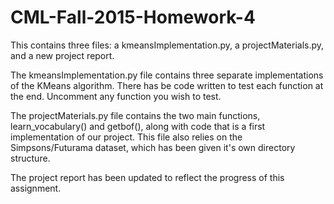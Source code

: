 # CML-Fall-2015-Homework-4

This contains three files: a kmeansImplementation.py, a projectMaterials.py, and a new project report.

The kmeansImplementation.py file contains three separate implementations of the KMeans algorithm. There has be code written to test each function at the end. Uncomment any function you wish to test. 

The projectMaterials.py file contains the two main functions, learn_vocabulary() and getbof(), along with code that is a first implementation of our project. This file also relies on the Simpsons/Futurama dataset, which has been given it's own directory structure. 

The project report has been updated to reflect the progress of this assignment.

